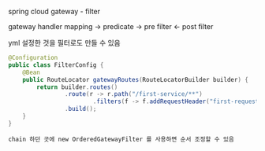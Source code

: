 
spring cloud gateway - filter

gateway handler mapping -> predicate -> pre filter 
                             <-         post filter


yml 설정한 것을 필터로도 만들 수 있음

```java
@Configuration
public class FilterConfig {
    @Bean
    public RouteLocator gatewayRoutes(RouteLocatorBuilder builder) {
        return builder.routes()
                .route(r -> r.path("/first-service/**")
                        .filters(f -> f.addRequestHeader("first-request", "first-request-header")))
                .build();        
    }
}
```


```
chain 하던 곳에 new OrderedGatewayFilter 를 사용하면 순서 조정할 수 있음
```




